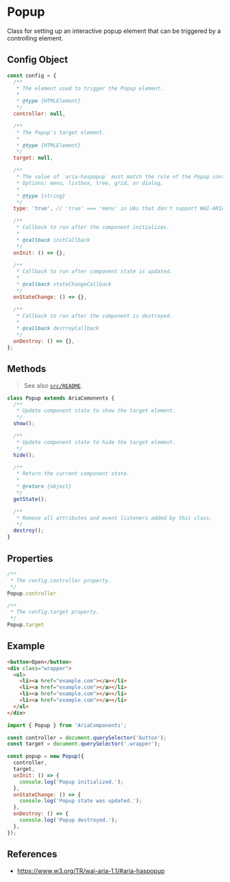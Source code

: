 Popup
=====

Class for setting up an interactive popup element that can be triggered by a 
controlling element.

## Config Object

```javascript
const config = {
  /**
   * The element used to trigger the Popup element.
   *
   * @type {HTMLElement}
   */
  controller: null,

  /**
   * The Popup's target element.
   *
   * @type {HTMLElement}
   */
  target: null,

  /**
   * The value of `aria-haspopup` must match the role of the Popup container.
   * Options: menu, listbox, tree, grid, or dialog,
   *
   * @type {string}
   */
  type: 'true', // 'true' === 'menu' in UAs that don't support WAI-ARIA 1.1

  /**
   * Callback to run after the component initializes.
   * 
   * @callback initCallback
   */
  onInit: () => {},

  /**
   * Callback to run after component state is updated.
   * 
   * @callback stateChangeCallback
   */
  onStateChange: () => {},

  /**
   * Callback to run after the component is destroyed.
   * 
   * @callback destroyCallback
   */
  onDestroy: () => {},
};
```

## Methods

> See also [`src/README`](../).

```javascript
class Popup extends AriaComonents {
  /**
   * Update component state to show the target element.
   */
  show();

  /**
   * Update component state to hide the target element.
   */
  hide();

  /**
   * Return the current component state.
   *
   * @return {object}
   */
  getState();

  /**
   * Remove all attributes and event listeners added by this class.
   */
  destroy();
}
```

## Properties

```javascript
/**
 * The config.controller property.
 */
Popup.controller
```

```javascript
/**
 * The config.target property.
 */
Popup.target
```

## Example

```html
<button>Open</button>
<div class="wrapper">
  <ul>
    <li><a href="example.com"></a></li>
    <li><a href="example.com"></a></li>
    <li><a href="example.com"></a></li>
    <li><a href="example.com"></a></li>
  </ul>
</div>
```

```javascript
import { Popup } from 'AriaComponents';

const controller = document.querySelector('button');
const target = document.querySelector('.wrapper');

const popup = new Popup({
  controller,
  target,
  onInit: () => {
    console.log('Popup initialized.');
  },
  onStateChange: () => {
    console.log('Popup state was updated.');
  },
  onDestroy: () => {
    console.log('Popup destroyed.');
  },
});
```

## References

- https://www.w3.org/TR/wai-aria-1.1/#aria-haspopup
